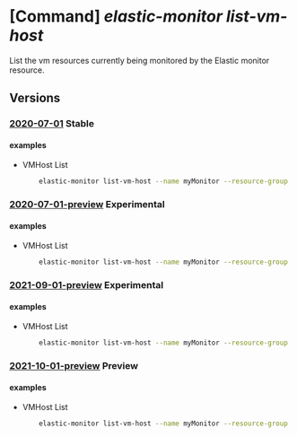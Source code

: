 # [Command] _elastic-monitor list-vm-host_

List the vm resources currently being monitored by the Elastic monitor resource.

## Versions

### [2020-07-01](/Resources/mgmt-plane/L3N1YnNjcmlwdGlvbnMve30vcmVzb3VyY2Vncm91cHMve30vcHJvdmlkZXJzL21pY3Jvc29mdC5lbGFzdGljL21vbml0b3JzL3t9L2xpc3R2bWhvc3Q=/2020-07-01.xml) **Stable**

<!-- mgmt-plane /subscriptions/{}/resourcegroups/{}/providers/microsoft.elastic/monitors/{}/listvmhost 2020-07-01 -->

#### examples

- VMHost List
    ```bash
        elastic-monitor list-vm-host --name myMonitor --resource-group myResourceGroup
    ```

### [2020-07-01-preview](/Resources/mgmt-plane/L3N1YnNjcmlwdGlvbnMve30vcmVzb3VyY2Vncm91cHMve30vcHJvdmlkZXJzL21pY3Jvc29mdC5lbGFzdGljL21vbml0b3JzL3t9L2xpc3R2bWhvc3Q=/2020-07-01-preview.xml) **Experimental**

<!-- mgmt-plane /subscriptions/{}/resourcegroups/{}/providers/microsoft.elastic/monitors/{}/listvmhost 2020-07-01-preview -->

#### examples

- VMHost List
    ```bash
        elastic-monitor list-vm-host --name myMonitor --resource-group myResourceGroup
    ```

### [2021-09-01-preview](/Resources/mgmt-plane/L3N1YnNjcmlwdGlvbnMve30vcmVzb3VyY2Vncm91cHMve30vcHJvdmlkZXJzL21pY3Jvc29mdC5lbGFzdGljL21vbml0b3JzL3t9L2xpc3R2bWhvc3Q=/2021-09-01-preview.xml) **Experimental**

<!-- mgmt-plane /subscriptions/{}/resourcegroups/{}/providers/microsoft.elastic/monitors/{}/listvmhost 2021-09-01-preview -->

#### examples

- VMHost List
    ```bash
        elastic-monitor list-vm-host --name myMonitor --resource-group myResourceGroup
    ```

### [2021-10-01-preview](/Resources/mgmt-plane/L3N1YnNjcmlwdGlvbnMve30vcmVzb3VyY2Vncm91cHMve30vcHJvdmlkZXJzL21pY3Jvc29mdC5lbGFzdGljL21vbml0b3JzL3t9L2xpc3R2bWhvc3Q=/2021-10-01-preview.xml) **Preview**

<!-- mgmt-plane /subscriptions/{}/resourcegroups/{}/providers/microsoft.elastic/monitors/{}/listvmhost 2021-10-01-preview -->

#### examples

- VMHost List
    ```bash
        elastic-monitor list-vm-host --name myMonitor --resource-group myResourceGroup
    ```
